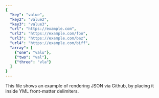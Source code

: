 ```yaml
---
{
  "key": "value",
  "key2": "value2",
  "key3": "value3",
  "url": "https://example.com",
  "url2": "https://example.com/foo",
  "url3": "https://example.com/baz",
  "url4": "https://example.com/biff",
  "array": [
    {"one": "valu"},
    {"two": "val"},
    {"three": "vla"}
  ]
}
---
```


This file shows an example of rendering JSON via Github, by placing it inside YML front-matter delimiters.
